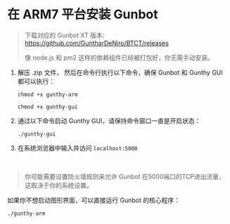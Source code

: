 # 在 ARM7 平台安装 Gunbot

> 下载对应的 Gunbot XT 版本: https://github.com/GuntharDeNiro/BTCT/releases
>
> 像 node.js 和 pm2 这样的依赖组件已经被打包好，你无需手动安装。
>


1. 解压 .zip 文件， 然后在命令行执行以下命令，确保 Gunbot 和 Gunthy GUI 都可以执行：

   `chmod +x gunthy-arm`

   `chmod +x gunthy-gui`

2. 通过以下命令启动 Gunthy GUI，请保持命令窗口一直是开启状态：

   `./gunthy-gui`

3. 在系统浏览器中输入并访问 `localhost:5000`

   ​

> 你可能需要设置防火墙规则来允许 Gunbot 在5000端口的TCP进出流量，这取决于你的系统设置。



如果你不想启动图形界面，可以直接运行 Gunbot 的核心程序：

`./gunthy-arm`